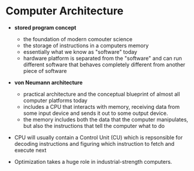 # Computer Architecture

- **stored program concept**
    - the foundation of modern comouter science
    - the storage of instructions in a computers memory
    - essentially what we know as "software" today
    - hardware platform is separated from the "software" and can run different software that behaves completely different from another piece of software
- **von Neumann architecture**
    - practical architecture and the conceptual blueprint of almost all computer platforms today
    - includes a CPU that interacts with memory, receiving data from some input device and sends it out to some output device.
    - the memory includes both the data that the computer manipulates, but also the instructions that tell the computer what to do

- CPU will usually contain a Control Unit (CU) which is repsonsible for decoding instructions and figuring which instruction to fetch and execute next
- Optimization takes a huge role in industrial-strength computers.